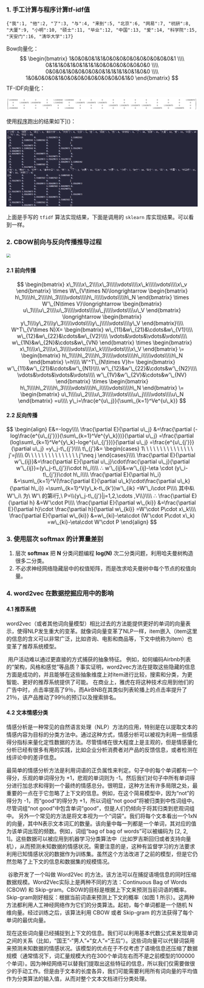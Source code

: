 ### 1. 手工计算与程序计算tf-idf值

```
{"我":1, "他":2, "了":3, "与":4, "来到":5, "北京":6, "网易":7, "杭研":8, "大厦":9, "小明":10, "硕士":11, "毕业":12, "中国":13, "爱":14, "科学院":15, "天安门":16, "清华大学":17}
```

Bow向量化：  
$$
\begin{bmatrix}
1&0&0&0&1&1&0&0&0&0&0&0&0&0&0&0&1 \\\\
0&1&1&0&1&0&1&1&1&0&0&0&0&0&0&0&0 \\\\
0&0&0&1&0&0&0&0&0&1&1&1&1&0&1&0&0 \\\\
1&0&0&0&0&1&0&0&0&0&0&0&0&0&0&1&0
\end{bmatrix}
$$
TF-IDF向量化：  

![](tfidf-vec.png)

使用[程序](tf\_idf.py)跑出的结果如下]()：  

![](res.png)

上面是手写的 `tfidf` 算法实现结果，下面是调用的 `sklearn` 库实现结果。可以看到一样。  

### 2. CBOW前向与反向传播推导过程

<img src="D:\learn\project_work\TF-IDF\arc.png" style="zoom:67%;" />

#### 2.1 前向传播  

$$
\begin{bmatrix}
x\_1\\\\x\_2\\\\x\_3\\\\\vdots\\\\x\_k\\\\\vdots\\\\x\_v
\end{bmatrix}
\times W\_{V\times N}\longrightarrow
\begin{bmatrix}
h\_1\\\\h\_2\\\\h\_3\\\\\vdots\\\\h\_i\\\\\vdots\\\\h\_N
\end{bmatrix}
\times W'\_{N\times V}\longrightarrow
\begin{bmatrix}
u\_1\\\\u\_2\\\\u\_3\\\\\vdots\\\\u\_j\\\\\vdots\\\\u\_V
\end{bmatrix}
\longrightarrow
\begin{bmatrix}
y\_1\\\\y\_2\\\\y\_3\\\\\vdots\\\\y\_j\\\\\vdots\\\\y\_V
\end{bmatrix}\\\\
W^T\_{V\times N}X=
\begin{bmatrix}
w\_{11}&w\_{21}&\cdots&w\_{V1}\\\\
w\_{12}&w\_{22}&\cdots&w\_{V2}\\\\
\vdots&\vdots&\vdots&\vdots\\\\
w\_{1N}&w\_{2N}&\cdots&w\_{VN}
\end{bmatrix}
\times
\begin{bmatrix}
x\_1\\\\x\_2\\\\x\_3\\\\\vdots\\\\x\_k\\\\\vdots\\\\x\_V
\end{bmatrix}
\=
\begin{bmatrix}
h\_1\\\\h\_2\\\\h\_3\\\\\vdots\\\\h\_i\\\\\vdots\\\\h\_N
\end{bmatrix}
\=h\\\\
W'^T\_{N\times V}h=
\begin{bmatrix}
w'\_{11}&w'\_{21}&\cdots&w'\_{N1}\\\\
w'\_{12}&w'\_{22}&\cdots&w'\_{N2}\\\\
\vdots&\vdots&\vdots&\vdots\\\\
w'\_{1V}&w'\_{2V}&\cdots&w'\_{NV}
\end{bmatrix}
\times
\begin{bmatrix}
h\_1\\\\h\_2\\\\h\_3\\\\\vdots\\\\h\_i\\\\\vdots\\\\h\_N
\end{bmatrix}
\=
\begin{bmatrix}
u\_1\\\\u\_2\\\\u\_3\\\\\vdots\\\\u\_j\\\\\vdots\\\\u\_N
\end{bmatrix}
=u\\\\
y\_i=\frac{e^{u\_j}}{\sum\_{k=1}^Ve^{u\_k}}
$$
#### 2.2 反向传播

$$
\begin{align}
E&=-logy\\\\
\frac{\partial E}{\partial u\_j}
&=\frac{\partial (-log\frac{e^{u\_{j'}}}{\sum\_{k=1}^Ve^{y\_k}})}{\partial u\_j}
=\frac{\partial (log\sum\_{k=1}^Ve^{y\_k}-loge^{u\_{j'}})}{\partial u\_j}
=\frac{e^{u\_{j'}}}{\partial u\_j}
=y\_j-t\_{j'}\\\\
t\_{j'}&=
\begin{cases}
1\ \ \ \ \ \ \ \ \ \ \ \ \ \ \ j'=j\\\\
0\ \ \ \ \ \ \ \ \ \ \ \ \ \ \ j'\neq j
\end{cases}\\\\
\frac{\partial E}{\partial w'\_{ij}}&=\frac{\partial E}{\partial u\_j}\cdot\frac{\partial u\_j}{\partial w'\_{ij}}=(y\_j-t\_{j'})\cdot h\_i\\\\
∴ w'\_{ij}&=w'\_{ij}-\eta \cdot (y\_i-t\_{j'})\cdot h\_i\\\\
\frac{\partial E}{\partial h\_i}
&=\sum\_{k=1}^V(\frac{\partial E}{\partial u\_k}\cdot\frac{\partial u\_k}{\partial h\_i})
=\sum\_{k=1}^V(y\_k-t\_{k'})w'\_{ik}
=W'\_i\cdot P\\\\
其中&\ W'\_i\ 为\ W'\ 的第i行,\ P=\\{y\_j-t\_{j'}|j=1,2,\cdots ,V\\}\\\\
∴ \frac{\partial E}{\partial h}
&=W'\cdot P\\\\
\frac{\partial E}{\partial w\_{ki}}
&=\frac{\partial E}{\partial h}\cdot \frac{\partial h}{\partial w\_{ki}}
=W'\cdot P\cdot x\_k\\\\
\frac{\partial E}{\partial w\_{ki}}
&=w\_{ki}-\eta\cdot (W'\cdot P\cdot x\_k)
=w\_{ki}-\eta\cdot W'\cdot P
\end{align}
$$

### 3. 使用层次 softmax 的计算量差别

1. 层次 **softmax** 把 **N** 分类问题编程 **log(N)** 次二分类问题，利用哈夫曼树构造很多二分类。
2. 不必求神经网络隐藏层中的权值矩阵，而是改求哈夫曼树中每个节点的权值向量。

### 4. word2vec 在数据挖掘应用中的影响

#### 4.1 推荐系统

​	word2vec（或者其他词向量模型）相比过去的方法能提供更好的单词的向量表示，使得NLP发生重大的变革。就像词向量变革了NLP一样，item嵌入（item这里的信息的含义可以非常广泛，比如咨询、电影和商品等，下文中统称为item）也变革了推荐系统模型。

​	用户活动难以通过更直接的方式捕获的抽象特征。 例如，如何编码Airbnb列表的“架构，风格和感觉”等品质？事实证明，word2vec方法在提取这些隐藏的信息方面是成功的，并且能够在这些抽象维度上对item进行比较，搜索和分类，为更智能、更好的推荐系统提供了可能。 在商业上，雅虎在将这种技术应用到他们的广告中时，点击率提高了9％，而AirBNB在其类似列表轮播上的点击率提升了21％，该产品推动了99％的预订以及搜索排名。

#### 4.2 文本情感分类

​	情感分析是一种常见的自然语言处理（NLP）方法的应用，特别是在以提取文本的情感内容为目标的分类方法中。通过这种方式，情感分析可以被视为利用一些情感得分指标来量化定性数据的方法。尽管情绪在很大程度上是主观的，但是情感量化分析已经有很多有用的实践，比如企业分析消费者对产品的反馈信息，或者检测在线评论中的差评信息。

​       最简单的情感分析方法是利用词语的正负属性来判定。句子中的每个单词都有一个得分，乐观的单词得分为 +1，悲观的单词则为 -1。然后我们对句子中所有单词得分进行加总求和得到一个最终的情感总分。很明显，这种方法有许多局限之处，最重要的一点在于它忽略了上下文的信息。例如，在这个简易模型中，因为“not”的得分为 -1，而“good”的得分为 +1，所以词组“not good”将被归类到中性词组中。尽管词组“not good”中包含单词“good”，但是人们仍倾向于将其归类到悲观词组中。       另外一个常见的方法是将文本视为一个“词袋”。我们将每个文本看出一个1xN的向量，其中N表示文本词汇的数量。该向量中每一列都是一个单词，其对应的值为该单词出现的频数。例如，词组“bag of bag of words”可以被编码为 [2, 2, 1]。这些数据可以被应用到机器学习分类算法中（比如罗吉斯回归或者支持向量机），从而预测未知数据的情感状况。需要注意的是，这种有监督学习的方法要求利用已知情感状况的数据作为训练集。虽然这个方法改进了之前的模型，但是它仍然忽略了上下文的信息和数据集的规模情况。

​	谷歌开发了一个叫做 Word2Vec 的方法，该方法可以在捕捉语境信息的同时压缩数据规模。Word2Vec实际上是两种不同的方法：Continuous Bag of Words (CBOW) 和 Skip-gram。CBOW的目标是根据上下文来预测当前词语的概率。Skip-gram刚好相反：根据当前词语来预测上下文的概率（如图 1 所示）。这两种方法都利用人工神经网络作为它们的分类算法。起初，每个单词都是一个随机 N 维向量。经过训练之后，该算法利用 CBOW 或者 Skip-gram 的方法获得了每个单词的最优向量。

​	现在这些词向量已经捕捉到上下文的信息。我们可以利用基本代数公式来发现单词之间的关系（比如，“国王”-“男人”+“女人”=“王后”）。这些词向量可以代替词袋用来预测未知数据的情感状况。该模型的优点在于不仅考虑了语境信息还压缩了数据规模（通常情况下，词汇量规模大约在300个单词左右而不是之前模型的100000个单词）。因为神经网络可以替我们提取出这些特征的信息，所以我们仅需要做很少的手动工作。但是由于文本的长度各异，我们可能需要利用所有词向量的平均值作为分类算法的输入值，从而对整个文本文档进行分类处理。
